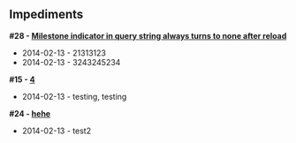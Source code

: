 ## Impediments

__#28 - [Milestone indicator in query string always turns to none after reload](https://github.com/ciuliot/github-tracker/issues/28)__

* 2014-02-13 - 21313123
* 2014-02-13 - 3243245234

__#15 - [4](https://github.com/ciuliot/github-tracker/issues/15)__

* 2014-02-13 - testing, testing
 
__#24 - [hehe](https://github.com/ciuliot/github-tracker/issues/24)__

* 2014-02-13 - test2
